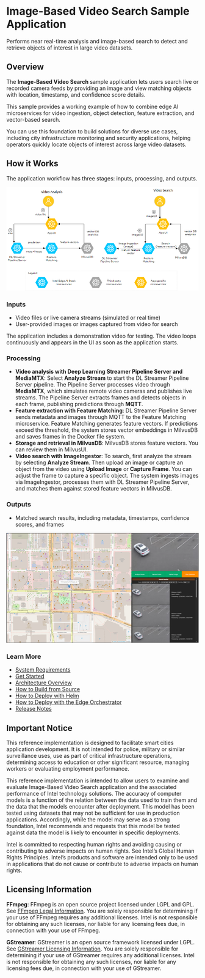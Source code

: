 # Image-Based Video Search Sample Application
<!--REQUIRED: Add a short description without including the name of the RI/Application/microservice in the description. Ensure it's at least 50 characters (excluding spaces) and doesn't exceed 150 characters (excluding spaces). This will enable the content to be properly displayed in the catalog's card layout.-->
Performs near real-time analysis and image-based search to detect and retrieve objects of interest in large video datasets.

## Overview
The **Image-Based Video Search** sample application lets users search live or recorded camera feeds by providing an image and view matching objects with location, timestamp, and confidence score details.

This sample provides a working example of how to combine edge AI microservices for video ingestion, object detection, feature extraction, and vector-based search.

You can use this foundation to build solutions for diverse use cases, including city infrastructure monitoring and security applications, helping operators quickly locate objects of interest across large video datasets.

## How it Works
The application workflow has three stages: inputs, processing, and outputs.

![Diagram illustrating the components and interactions within the Image-Based Video Search system, including inputs, processing, and outputs.](docs/user-guide/_images/architecture_simplified.png)

### Inputs

- Video files or live camera streams (simulated or real time)
- User-provided images or images captured from video for search

The application includes a demonstration video for testing. The video loops continuously and appears in the UI as soon as the application starts.

### Processing

- **Video analysis with Deep Learning Streamer Pipeline Server and MediaMTX**: Select **Analyze Stream** to start the DL Streamer Pipeline Server pipeline. The Pipeline Server processes video through **MediaMTX**, which simulates remote video cameras and publishes live streams. The Pipeline Server extracts frames and detects objects in each frame, publishing predictions through **MQTT**.
- **Feature extraction with Feature Matching**: DL Streamer Pipeline Server sends metadata and images through MQTT to the Feature Matching microservice. Feature Matching generates feature vectors. If predictions exceed the threshold, the system stores vector embeddings in MilvusDB and saves frames in the Docker file system.
- **Storage and retrieval in MilvusDB**: MilvusDB stores feature vectors. You can review them in MilvusUI.
- **Video search with ImageIngestor**: To search, first analyze the stream by selecting **Analyze Stream**. Then upload an image or capture an object from the video using **Upload Image** or **Capture Frame**. You can adjust the frame to capture a specific object. The system ingests images via ImageIngestor, processes them with DL Streamer Pipeline Server, and matches them against stored feature vectors in MilvusDB.

### Outputs

- Matched search results, including metadata, timestamps, confidence scores, and frames

![Screenshot of the Image-Based Video Search sample application interface displaying search input and matched results](docs/user-guide/_images/imagesearch2.png)

### Learn More
- [System Requirements](docs/user-guide/system-requirements.md)
- [Get Started](docs/user-guide/get-started.md)
- [Architecture Overview](docs/user-guide/overview-architecture.md)
- [How to Build from Source](docs/user-guide/how-to-build-source.md)
- [How to Deploy with Helm](docs/user-guide/how-to-deploy-helm.md)
- [How to Deploy with the Edge Orchestrator](docs/user-guide/how-to-deploy-edge-orchestrator.md)
- [Release Notes](docs/user-guide/release-notes.md)

## Important Notice

This reference implementation is designed to facilitate smart cities application development. It is not intended for police, military or similar surveillance uses, use as part of critical infrastructure operations, determining access to education or other significant resource, managing workers or evaluating employment performance.

This reference implementation is intended to allow users to examine and evaluate Image-Based Video Search application and the associated performance of Intel technology solutions. The accuracy of computer models is a function of the relation between the data used to train them and the data that the models encounter after deployment. This model has been tested using datasets that may not be sufficient for use in production applications. Accordingly, while the model may serve as a strong foundation, Intel recommends and requests that this model be tested against data the model is likely to encounter in specific deployments.

Intel is committed to respecting human rights and avoiding causing or contributing to adverse impacts on human rights. See Intel’s Global Human Rights Principles. Intel’s products and software are intended only to be used in applications that do not cause or contribute to adverse impacts on human rights.

## Licensing Information

**FFmpeg**: FFmpeg is an open source project licensed under LGPL and GPL. See [FFmpeg Legal Information](https://www.ffmpeg.org/legal.html). You are solely responsible for determining if your use of FFmpeg requires any additional licenses. Intel is not responsible for obtaining any such licenses, nor liable for any licensing fees due, in connection with your use of FFmpeg.

**GStreamer**: GStreamer is an open source framework licensed under LGPL. See [GStreamer Licensing Information](https://gstreamer.freedesktop.org/documentation/frequently-asked-questions/licensing.html). You are solely responsible for determining if your use of GStreamer requires any additional licenses. Intel is not responsible for obtaining any such licenses, nor liable for any licensing fees due, in connection with your use of GStreamer.
